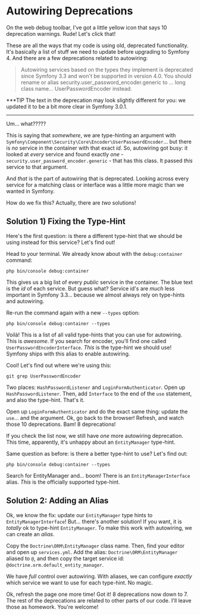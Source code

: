 # Autowiring Deprecations

On the web debug toolbar, I've got a little yellow icon that says 10 deprecation
warnings. Rude! Let's click that!

These are all the ways that my code is using old, deprecated functionality. It's
basically a list of stuff we need to update before upgrading to Symfony 4. And there
are a few deprecations related to autowiring:

> Autowiring services based on the types they implement is deprecated since
> Symfony 3.3 and won't be supported in version 4.0. You should rename or
> alias security.user_password_encoder.generic to ... long class name... UserPasswordEncoder
> instead.

***TIP
The text in the deprecation may look slightly different for you: we updated it
to be a bit more clear in Symfony 3.0.1.
***

Um... what?????

This is saying that *somewhere*, we are type-hinting an argument with
`Symfony\Component\Security\Core\Encoder\UserPasswordEncoder`... but there is *no*
service in the container with that exact *id*. So, autowiring got busy: it looked
at *every* service and found exactly *one* - `security.user_password_encoder.generic` -
that has this class. It passed *this* service to that argument.

And *that* is the part of autowiring that is deprecated. Looking across every service
for a matching class or interface was a little more magic than we wanted in Symfony.

How do we fix this? Actually, there are *two* solutions!

## Solution 1) Fixing the Type-Hint

Here's the first question: is there a different type-hint that we should be using
instead for this service? Let's find out!

Head to your terminal. We already know about with the `debug:container` command:

```terminal
php bin/console debug:container
```

This gives us a big list of every *public* service in the container. The blue text
is the *id* of each service. But guess what? Service id's are *much* less important
in Symfony 3.3... because we almost always rely on type-hints and autowiring.

Re-run the command again with a new `--types` option:

```terminal
php bin/console debug:container --types
```

Voilà! This is a list of all valid type-hints that you can use for autowiring. This
is *awesome*. If you search for encoder, you'll find one called `UserPasswordEncoderInterface`.
*This* is the type-hint we should use! Symfony ships with this alias to enable autowiring.

Cool! Let's find out where we're using this:

```terminal
git grep UserPasswordEncoder
```

Two places: `HashPasswordListener` and `LoginFormAuthenticator`. Open up `HashPasswordListener`.
Then, add `Interface` to the end of the `use` statement, and also the type-hint.
That's it.

Open up `LoginFormAuthenticator` and do the exact same thing: update the `use`...
and the argument. Ok, go back to the browser! Refresh, and watch those 10 deprecations.
Bam! 8 deprecations!

If you check the list now, we still have *one* more autowiring deprecation. This
time, apparently, it's unhappy about an `EntityManager` type-hint.

Same question as before: is there a better type-hint to use? Let's find out:

```terminal
php bin/console debug:container --types
```

Search for EntityManager and... boom! There is an `EntityManagerInterface` alias.
*This* is the officially supported type-hint.

## Solution 2: Adding an Alias

Ok, we know the fix: update our `EntityManager` type hints to `EntityManagerInterface`!
But... there's another solution! If you want, it is *totally* ok to type-hint `EntityManager`.
To make this work with autowiring, we can create an *alias*.

Copy the `Doctrine\ORM\EntityManager` class name. Then, find your editor and open
up `services.yml`. Add the alias: `Doctrine\ORM\EntityManager` aliased to `@`,
and then copy the target service id: `@doctrine.orm.default_entity_manager`.

We have *full* control over autowiring. With aliases, we can configure *exactly*
which service we want to use for each type-hint. No magic.

Ok, refresh the page one more time! Got it! 8 deprecations now down to 7. The rest
of the deprecations are related to other parts of our code. I'll leave those as 
homework. You're welcome!
